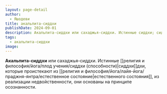 ```yaml
---
layout: page-detail
author:
  - Яшодеви
title: акальпита-сиддхи
publishDate: 2024-09-01
description: Акальпита-сиддхи или сахаджья-сиддхи. Истинные сиддхи; сиддхи, которые проистекают из естественного состояния, из реализации недвойственности, они основаны на принципе осознанности.
tags:
  - акальпита-сиддхи
image:
---
```

**Акальпита-сиддхи** или сахаджья-сиддхи. Истинные [[религия и философия/йога/плод учения/сиддхи (способности)|сиддхи]]дхи, которые проистекают из [[религия и философия/йога/лайя-йога/праджня-янтра/естественное состояние|естественного состояния]], из реализации недвойственности, они основаны на принципе осознанности.

